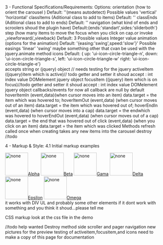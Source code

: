 3 - Functional Specifications/Requirements:
Options:
orientation (how to orient the carousel )
Default: ''(means autodetect)
Possible values
'vertical'
'horizontal' 
classItems (Aditional class to add to items)
Default: ''
classEnds (Aditional class to add to ends)
Default: ''
navigation (what kind of ends and scroolers shoud the plugin have)
Default:{ends:'standart',sides:'sliderboth'}
step (how many items to move the focus when you click on cap.or invoke _viewforward/_viewback)
Default: 3 
Possible values
Integer value
animation (options for the animation)
Default: '{easing:'swing',speed:'slow'}'
Possible easings
'linear'
'swing'
maybe something other that cvan be used with the jquery.animate method 
icons 
Default: {
up: 'ui-icon-circle-triangle-n',  down: 'ui-icon-circle-triangle-s', left: 'ui-icon-circle-triangle-w' right: 'ui-icon-circle-triangle-e'}    
accepts string or (jquery) object // needs testing for the jquery
activeItem ((jquery)item which is active)// todo
getter and setter
it shoud accept :
int index value
DOMelement
jquery object 
focusItem ((jquery) item which is on focus)//todo
getter and setter
it shoud accept :
int index value
DOMelement
jquery object 
callbacks/events 
for now all callback are null by default
hoverItemIn (event,data)(when cursor moves into an item)
data.target = the item which was hovered to; 
hoverItemOut (event,data) (when cursor moves out of an item)
data.target = the item which was hovered out of;
hoverEndIn (event,data) (when cursor moves into a cap)
data.target = the endwhich was hovered to 
hoverEndOut (event,data) (when cursor moves out of a cap)
data.target = the end that was hovered out of
click  (event,data) (when you click on an item)
data.target = the item which was clicked
Methods 
refresh
called once when creating 
takes any new items into the carousel 
destroy //todo 
 
4 - Markup & Style:
   4.1 Initial markup examples
  <div>
     <a href='#'><img src="http://static.flickr.com/66/199481236_dc98b5abb3_s.jpg" width="75" height="75" alt="none">Alpha</a> 
    <a href='#'><img src="http://static.flickr.com/75/199481072_b4a0d09597_s.jpg" width="75" height="75" alt="none">Beta</a> 
       <a href='#'><img src="http://static.flickr.com/57/199481087_33ae73a8de_s.jpg" width="75" height="75" alt="none">Gama</a> 
          <a href='#'><img src="http://static.flickr.com/66/199481236_dc98b5abb3_s.jpg" width="75" height="75" alt="none">Delta</a> 
         <a href='#'><img src="http://static.flickr.com/75/199481072_b4a0d09597_s.jpg" width="75" height="75" alt="none">Epsilon</a> 
        <a href='#'><img src="http://static.flickr.com/57/199481087_33ae73a8de_s.jpg" width="75" height="75" alt="none">Omega</a> 
      </div>
it works with DIV UL  and probably some other elements if it dont work with something and you think it shoud...please tell me

CSS markup
look at the css file in the demo



//todo help wanted
Destroy method
side scroller and pager navigation
new pictures for the preview
testing of activeitem,focusitem,and icons
need to make a copy of this page for documentation 